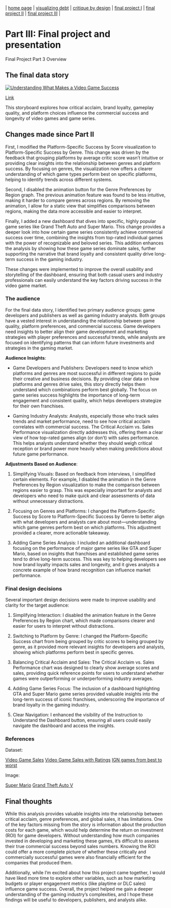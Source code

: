 | [home page](https://allisonmiao.github.io/TSWD-Portfolio) | [visualizing debt](https://allisonmiao.github.io/TSWD-Portfolio/visualizing-debt) | [critique by design](https://allisonmiao.github.io/TSWD-Portfolio/critique-by-design) | [final project I](https://allisonmiao.github.io/TSWD-Portfolio/final-project-I) | [final project II](https://allisonmiao.github.io/TSWD-Portfolio/final-project-II) | [final project III](https://allisonmiao.github.io/TSWD-Portfolio/final-project-III) |

# Part III: Final project and presentation

Final Project Part 3 Overview

## The final data story

<div class='tableauPlaceholder' id='viz1728705998323' style='position: relative'><noscript><a href='#'><img alt='Understanding What Makes a Video Game Success ' src='https:&#47;&#47;public.tableau.com&#47;static&#47;images&#47;Un&#47;UnderstandingWhatMakesaVideoGameSuccess&#47;UnderstandingWhatMakesaVideoGameSuccess&#47;1_rss.png' style='border: none' /></a></noscript><object class='tableauViz'  style='display:none;'><param name='host_url' value='https%3A%2F%2Fpublic.tableau.com%2F' /> <param name='embed_code_version' value='3' /> <param name='site_root' value='' /><param name='name' value='UnderstandingWhatMakesaVideoGameSuccess&#47;UnderstandingWhatMakesaVideoGameSuccess' /><param name='tabs' value='no' /><param name='toolbar' value='yes' /><param name='static_image' value='https:&#47;&#47;public.tableau.com&#47;static&#47;images&#47;Un&#47;UnderstandingWhatMakesaVideoGameSuccess&#47;UnderstandingWhatMakesaVideoGameSuccess&#47;1.png' /> <param name='animate_transition' value='yes' /><param name='display_static_image' value='yes' /><param name='display_spinner' value='yes' /><param name='display_overlay' value='yes' /><param name='display_count' value='yes' /><param name='language' value='en-US' /></object></div>                
<script type='text/javascript'>                    
  var divElement = document.getElementById('viz1728705998323');                    
  var vizElement = divElement.getElementsByTagName('object')[0];                    
  vizElement.style.width='1016px';vizElement.style.height='991px';                    
  var scriptElement = document.createElement('script');                    
  scriptElement.src = 'https://public.tableau.com/javascripts/api/viz_v1.js';                    
  vizElement.parentNode.insertBefore(scriptElement, vizElement);                
</script>

[Link](https://public.tableau.com/views/UnderstandingWhatMakesaVideoGameSuccess/UnderstandingWhatMakesaVideoGameSuccess?:language=en-US&:sid=&:redirect=auth&:display_count=n&:origin=viz_share_link)

This storyboard explores how critical acclaim, brand loyalty, gameplay quality, and platform choices influence the commercial success and longevity of video games and game series.

## Changes made since Part II

First, I modified the Platform-Specific Success by Score visualization to Platform-Specific Success by Genre. This change was driven by the feedback that grouping platforms by average critic score wasn’t intuitive or providing clear insights into the relationship between genres and platform success. By focusing on genres, the visualization now offers a clearer understanding of which game types perform best on specific platforms, helping to identify trends across different systems.

Second, I disabled the animation button for the Genre Preferences by Region graph. The previous animation feature was found to be less intuitive, making it harder to compare genres across regions. By removing the animation, I allow for a static view that simplifies comparisons between regions, making the data more accessible and easier to interpret.

Finally, I added a new dashboard that dives into specific, highly popular game series like Grand Theft Auto and Super Mario. This change provides a deeper look into how certain game series consistently achieve commercial success over time, combining the insights from top-rated individual games with the power of recognizable and beloved series. This addition enhances the analysis by showing how these game series dominate sales, further supporting the narrative that brand loyalty and consistent quality drive long-term success in the gaming industry.

These changes were implemented to improve the overall usability and storytelling of the dashboard, ensuring that both casual users and industry professionals can easily understand the key factors driving success in the video game market.

### The audience

For the final data story, I identified two primary audience groups: game developers and publishers as well as gaming industry analysts. Both groups have a vested interest in understanding the relationship between game quality, platform preferences, and commercial success. Game developers need insights to better align their game development and marketing strategies with player preferences and successful trends, while analysts are focused on identifying patterns that can inform future investments and strategies in the gaming market.

**Audience Insights**:

- Game Developers and Publishers: Developers need to know which platforms and genres are most successful in different regions to guide their creative and business decisions. By providing clear data on how platforms and genres drive sales, this story directly helps them understand which combinations perform best globally. The focus on game series success highlights the importance of long-term engagement and consistent quality, which helps developers strategize for their own franchises.

- Gaming Industry Analysts: Analysts, especially those who track sales trends and market performance, need to see how critical acclaim correlates with commercial success. The Critical Acclaim vs. Sales Performance visualization directly addresses this, offering them a clear view of how top-rated games align (or don’t) with sales performance. This helps analysts understand whether they should weigh critical reception or brand power more heavily when making predictions about future game performance.

**Adjustments Based on Audience**:

1. Simplifying Visuals: Based on feedback from interviews, I simplified certain elements. For example, I disabled the animation in the Genre Preferences by Region visualization to make the comparison between regions easier to grasp. This was especially important for analysts and developers who need to make quick and clear assessments of data without unnecessary distractions.

2. Focusing on Genres and Platforms: I changed the Platform-Specific Success by Score to Platform-Specific Success by Genre to better align with what developers and analysts care about most—understanding which game genres perform best on which platforms. This adjustment provided a clearer, more actionable takeaway.

3. Adding Game Series Analysis: I included an additional dashboard focusing on the performance of major game series like GTA and Super Mario, based on insights that franchises and established game series tend to drive long-term success. This was key to helping developers see how brand loyalty impacts sales and longevity, and it gives analysts a concrete example of how brand recognition can influence market performance.

### Final design decisions

Several important design decisions were made to improve usability and clarity for the target audience:

1. Simplifying Interaction: I disabled the animation feature in the Genre Preferences by Region chart, which made comparisons clearer and easier for users to interpret without distractions.

2. Switching to Platform by Genre: I changed the Platform-Specific Success chart from being grouped by critic scores to being grouped by genre, as it provided more relevant insights for developers and analysts, showing which platforms perform best in specific genres.

3. Balancing Critical Acclaim and Sales: The Critical Acclaim vs. Sales Performance chart was designed to clearly show average scores and sales, providing quick reference points for users to understand whether games were outperforming or underperforming industry averages.

4. Adding Game Series Focus: The inclusion of a dashboard highlighting GTA and Super Mario game series provided valuable insights into the long-term success of iconic franchises, underscoring the importance of brand loyalty in the gaming industry.

5. Clear Navigation: I enhanced the visibility of the Instruction to Understand the Dashboard button, ensuring all users could easily navigate the dashboard and access the insights.

### References

Dataset:

[Video Game Sales](https://www.kaggle.com/datasets/gregorut/videogamesales/data)
[Video Game Sales with Ratings](https://www.kaggle.com/datasets/rush4ratio/video-game-sales-with-ratings)
[IGN games from best to worst](https://www.kaggle.com/datasets/kapturovalexander/ign-games-from-best-to-worst)

Image:

[Super Mario](https://www.nintendo.com/en-gb/Games/Characters-hub/Super-Mario-Hub/Super-Mario-Bros-Hub-Mario-Games-627604.html)
[Grand Theft Auto V](https://en.wikipedia.org/wiki/Grand_Theft_Auto_V#/media/File:Grand_Theft_Auto_V.png)

## Final thoughts

While this analysis provides valuable insights into the relationship between critical acclaim, genre preferences, and global sales, it has limitations. One of the key factors missing from the story is information about the production costs for each game, which would help determine the return on investment (ROI) for game developers. Without understanding how much companies invested in developing and marketing these games, it’s difficult to assess their true commercial success beyond sales numbers. Knowing the ROI could offer a more complete picture of whether these critically and commercially successful games were also financially efficient for the companies that produced them.

Additionally, while I’m excited about how this project came together, I would have liked more time to explore other variables, such as how marketing budgets or player engagement metrics (like playtime or DLC sales) influence game success. Overall, the project helped me gain a deeper understanding of the gaming industry’s complexities, and I hope these findings will be useful to developers, publishers, and analysts alike.
